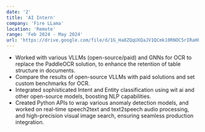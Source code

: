```yaml
---
date: '2'
title: 'AI Intern'
company: 'Fire LLama'
location: 'Remote'
range: 'Feb 2024 - May 2024'
url: 'https://drive.google.com/file/d/1G_Ha8ZQqUXQaJV1QCmk10RNOC5rIRaHF/view?usp=sharing'
---
```


- Worked with various VLLMs (open-source/paid) and GNNs for OCR to replace the PaddleOCR solution, to enhance the retention of table structure in documents. 
- Compare the results of open-source VLLMs with paid solutions and set custom benchmarks for OCR.
- Integrated sophisticated Intent and Entity classification using wit ai and other open-source models, boosting NLP capabilities.
- Created Python APIs to wrap various anomaly detection models, and worked on real-time speech2text and text2speech audio processing, and high-precision visual image search, ensuring seamless production integration.